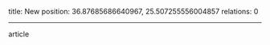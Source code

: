 title: New
position: 36.87685686640967, 25.507255556004857
relations: 0

---































































article